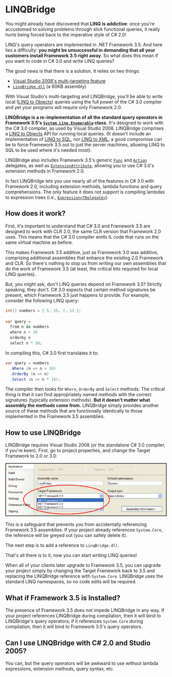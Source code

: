 # LINQBridge

You might already have discovered that **LINQ is addictive**: once you're
accustomed to solving problems through slick functional queries, it really
hurts being forced back to the imperative style of C# 2.0!

LINQ's query operators are implemented in .NET Framework 3.5. And here lies a
difficulty: **you might be unsuccessful in demanding that all your customers
install Framework 3.5 right away**. So what does this mean if you want to code
in C# 3.0 and write LINQ queries?

The good news is that there is a solution. It relies on two things:

* [Visual Studio 2008's multi-targeting feature](http://msdn.microsoft.com/en-us/library/bb398197(VS.90).aspx)
* [`LinqBridge.dll`](https://www.nuget.org/packages/LinqBridge/) (a 60KB assembly)

With Visual Studio's multi-targeting and LINQBridge, you'll be able to write
local ([LINQ to Objects]) queries using the full power of the C# 3.0 compiler
and yet your programs will require only Framework 2.0.

**LINQBridge is a re-implementation of all the standard query operators in
Framework 3.5's [`System.Linq.Enumerable`][Enumerable] class.** It's designed
to work with the C# 3.0 compiler, as used by Visual Studio 2008. LINQBridge
comprises a [LINQ to Objects] API for running local queries. (It doesn't
include an implementation of [LINQ to SQL], nor [LINQ to XML]; a good
compromise can be to force Framework 3.5 out to just the server machines,
allowing LINQ to SQL to be used where it's needed most).

LINQBridge also includes Framework 3.5's generic [`Func`][Func] and
[`Action`][Action] delegates, as well as [`ExtensionAttribute`][Extension],
allowing you to use C# 3.0's extension methods in Framework 2.0.

In fact LINQBridge lets you use nearly all of the features in C# 3.0 with
Framework 2.0, including extension methods, lambda functions and query
comprehensions. The only feature it does not support is compiling lambdas to
expression trees (i.e., [`Expression<TDelegate>`](http://msdn.microsoft.com/en-us/library/bb335710.aspx)).


## How does it work?

First, it's important to understand that C# 3.0 and Framework 3.5 are designed
to work with CLR 2.0, the same CLR version that Framework 2.0 uses. This means
that the C# 3.0 compiler emits IL code that runs on the same virtual machine
as before.

This makes Framework 3.5 additive, just as Framework 3.0 was additive,
comprising additional assemblies that enhance the existing 2.0 Framework and
CLR. So there's nothing to stop us from writing our own assemblies that do the
work of Framework 3.5 (at least, the critical bits required for local LINQ
queries).

But, you might ask, don't LINQ queries depend on Framework 3.5? Strictly
speaking, they don't. C# 3.0 expects that certain method signatures be
present, which Framework 3.5 just happens to provide. For example, consider
the following LINQ query:

```c#
int[] numbers = { 5, 15, 7, 12 };

var query =
  from n in numbers
  where n > 10
  orderby n
  select n * 10;
```

In compiling this, C# 3.0 first translates it to:

```c#
var query = numbers
  .Where (n => n > 10)
  .OrderBy (n => n)
  .Select (n => n * 10);
```

The compiler then looks for `Where`, `OrderBy` and `Select` methods. The
critical thing is that it can find appropriately named methods with the
correct signatures (typically extension methods). **But it doesn't matter what
assembly the methods come from.** LINQBridge simply provides another source of
these methods that are functionally identically to those implemented in the
Framework 3.5 assemblies.


## How to use LINQBridge

LINQBridge requires Visual Studio 2008 (or the standalone C# 3.0 compiler, if
you're keen). First, go to project properties, and change the Target Framework
to 2.0 or 3.0:

![Visual Studio Multi-targeting](doc/images/multi-targeting.png)

This is a safeguard that prevents you from accidentally referencing Framework
3.5 assemblies. If your project already references `System.Core`, the
reference will be greyed out (you can safely delete it).

The next step is to add a reference to `LinqBridge.dll`.

That's all there is to it, now you can start writing LINQ queries!

When all of your clients later upgrade to Framework 3.5, you can upgrade your
project simply by changing the Target Framework back to 3.5 and replacing the
LINQBridge reference with `System.Core`. LINQBridge uses the standard LINQ
namespaces, so no code edits will be required.


## What if Framework 3.5 is Installed?

The presence of Framework 3.5 does not impede LINQBridge in any way. If your
project references LINQBridge during compilation, then it will bind to
LINQBridge's query operators; if it references `System.Core` during
compilation, then it will bind to Framework 3.5's query operators.


## Can I use LINQBridge with C# 2.0 and Studio 2005?

You can, but the query operators will be awkward to use without lambda
expressions, extension methods, query syntax, etc.


  [LINQ to Objects]: http://msdn.microsoft.com/en-us/library/bb397919.aspx
  [LINQ to SQL]: http://msdn.microsoft.com/en-us/library/bb386976.aspx
  [LINQ to XML]: http://msdn.microsoft.com/en-us/library/bb387098.aspx
  [Enumerable]: http://msdn.microsoft.com/en-us/library/system.linq.enumerable.aspx
  [Func]: http://msdn.microsoft.com/en-us/library/bb534960.aspx
  [Action]: http://msdn.microsoft.com/en-us/library/018hxwa8.aspx
  [Extension]: http://msdn.microsoft.com/en-us/library/system.runtime.compilerservices.extensionattribute.aspx
